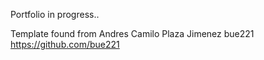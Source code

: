 Portfolio in progress..

Template found from Andres Camilo Plaza Jimenez
bue221
https://github.com/bue221
